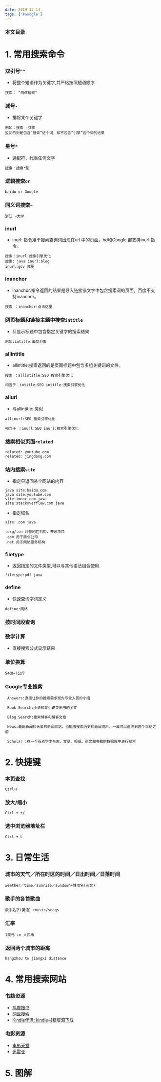 ```yaml
---
date: 2019-12-14
tags: ['#Google']
---
```


### 本文目录
<!-- toc -->

# 1. 常用搜索命令
### 双引号`""`
- 将整个短语作为关键字,并严格按照短语顺序
```
搜索： "测试搜索"
```

### 减号`-`
- 排除某个关键字
```
例如：搜索 -引擎
返回的则是包含“搜索”这个词，却不包含“引擎”这个词的结果
```

### 星号`*`
- 通配符，代表任何文字
```
搜索：搜索*擎
```
### 逻辑搜索`or`
```
baidu or Google
```

### 同义词搜索`~`
```
浙江 ~大学
```


### inurl
- inurl: 指令用于搜索查询词出现在url 中的页面。bd和Google 都支持inurl 指令。
```
搜索：inurl:搜索引擎优化
搜索: java inurl:blog
inurl:gov 减肥
```

### inanchor
- inanchor:指令返回的结果是导入链接锚文字中包含搜索词的页面。百度不支持inanchor。
```
搜索 ：inanchor:点击这里
```
### 网页标题和链接主题中搜索`intitle`
- 只显示标题中包含指定关键字的搜索结果
```
例如:intitle:面向对象
```

### allintitle
- allintitle:搜索返回的是页面标题中包含多组关键词的文件。
```
搜索 ：allintitle:SEO 搜索引擎优化

相当于：intitle:SEO intitle:搜索引擎优化
```

### allurl
- 与allintitle: 类似
```
allinurl:SEO 搜索引擎优化

相当于 ：inurl:SEO inurl:搜索引擎优化
```
### 搜索相似页面`related`
```
related: youtube.com
related: jingdong.com
```
### 站内搜索`site`
- 指定只返回某个网站的内容
```
java site:baidu.com
java site:youtube.com
site:imooc.com java
site:stackoverflow.com java
```
- 指定域名
```
site:.com java

.org/.cn 非营利性机构，开源项目
.com 用于商业公司
.net 用于网络服务机构
```

### filetype
- 返回指定的文件类型,可以与其他语法组合使用
```
filetype:pdf java
```

### define
- 快速查询字词定义
```
define:网络
```
### 按时间段查询
### 数学计算
- 直接搜索公式显示结果

### 单位换算
```
54磅=?公斤
```
### Google专业搜索
```
 Answers:直接让你的搜索需求面向专业人员的小组

 Book Search:小说和非小说类图书的全文

 Blog Search:搜索博客和博客文章

 News:最新新闻和头条的新闻网站，也能够搜索历史的新闻资料，一直可以追溯到两个世纪之前

 Scholar :在一个有着学术杂志、文章、报纸、论文和书籍的数据库中进行搜索
```
# 2. 快捷键
### 本页查找
```
Ctrl+F
```
### 放大/缩小
```
Ctrl + +/-
```
### 选中浏览器地址栏
```
Ctrl + L
```

# 3. 日常生活
### 城市的天气／所在时区的时间／日出时间／日落时间
```
weather／time／sunrise／sundown+城市名(英文)

```
### 歌手的各首歌曲
```
歌手名字(英语）+music/songs
```
### 汇率
```
1美元 in 人民币
```

### 返回两个城市的距离
```
hangzhou to jiangxi distance
```
# 4. 常用搜索网站
### 书籍资源
- [鸠摩搜书](https://www.jiumodiary.com/)
- [网盘搜索](http://www.pansou.com/)
- [Kindle伴侣: kindle书籍资源下载](https://bookfere.com/)

### 电影资源
- [电影天堂](http://www.dytt8.net/index.htm)
- [迅雷仓](http://www.xunleicang.com/)

# 5. 图解
[](http://ww1.sinaimg.cn/large/7c2d7f0egy1fs8arv4nxqj20go54cqv6.jpg)


